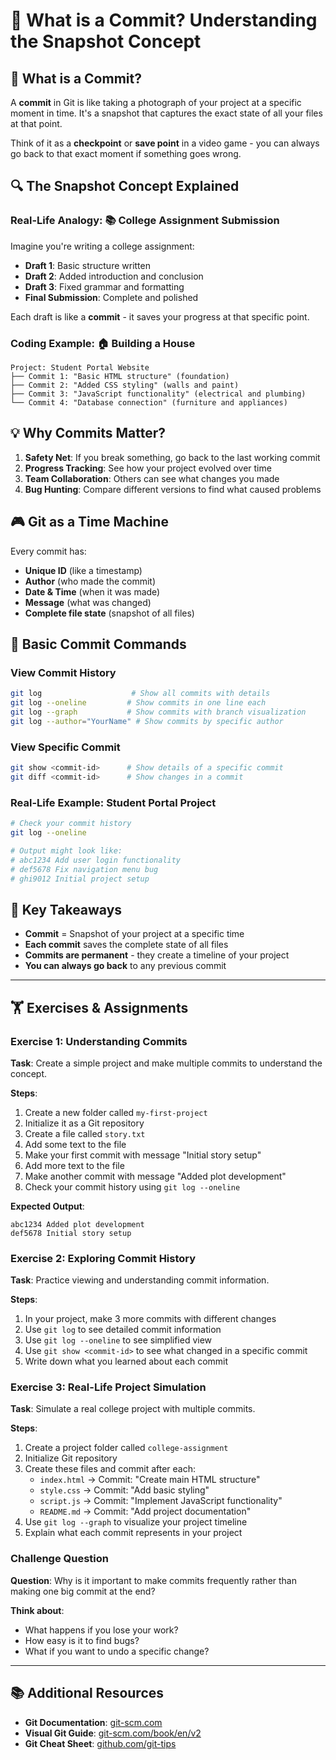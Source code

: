 # 📸 What is a Commit? Understanding the Snapshot Concept

## 🎯 What is a Commit?

A **commit** in Git is like taking a photograph of your project at a specific moment in time. It's a snapshot that captures the exact state of all your files at that point.

Think of it as a **checkpoint** or **save point** in a video game - you can always go back to that exact moment if something goes wrong.

## 🔍 The Snapshot Concept Explained

### Real-Life Analogy: 📚 College Assignment Submission

Imagine you're writing a college assignment:

- **Draft 1**: Basic structure written
- **Draft 2**: Added introduction and conclusion
- **Draft 3**: Fixed grammar and formatting
- **Final Submission**: Complete and polished

Each draft is like a **commit** - it saves your progress at that specific point.

### Coding Example: 🏠 Building a House

```
Project: Student Portal Website
├── Commit 1: "Basic HTML structure" (foundation)
├── Commit 2: "Added CSS styling" (walls and paint)
├── Commit 3: "JavaScript functionality" (electrical and plumbing)
└── Commit 4: "Database connection" (furniture and appliances)
```

## 💡 Why Commits Matter?

1. **Safety Net**: If you break something, go back to the last working commit
2. **Progress Tracking**: See how your project evolved over time
3. **Team Collaboration**: Others can see what changes you made
4. **Bug Hunting**: Compare different versions to find what caused problems

## 🎮 Git as a Time Machine

Every commit has:
- **Unique ID** (like a timestamp)
- **Author** (who made the commit)
- **Date & Time** (when it was made)
- **Message** (what was changed)
- **Complete file state** (snapshot of all files)

## 🔧 Basic Commit Commands

### View Commit History
```bash
git log                    # Show all commits with details
git log --oneline         # Show commits in one line each
git log --graph           # Show commits with branch visualization
git log --author="YourName" # Show commits by specific author
```

### View Specific Commit
```bash
git show <commit-id>      # Show details of a specific commit
git diff <commit-id>      # Show changes in a commit
```

### Real-Life Example: Student Portal Project

```bash
# Check your commit history
git log --oneline

# Output might look like:
# abc1234 Add user login functionality
# def5678 Fix navigation menu bug
# ghi9012 Initial project setup
```

## 🎯 Key Takeaways

- **Commit** = Snapshot of your project at a specific time
- **Each commit** saves the complete state of all files
- **Commits are permanent** - they create a timeline of your project
- **You can always go back** to any previous commit

---

## 🏋️ Exercises & Assignments

### Exercise 1: Understanding Commits
**Task**: Create a simple project and make multiple commits to understand the concept.

**Steps**:
1. Create a new folder called `my-first-project`
2. Initialize it as a Git repository
3. Create a file called `story.txt`
4. Add some text to the file
5. Make your first commit with message "Initial story setup"
6. Add more text to the file
7. Make another commit with message "Added plot development"
8. Check your commit history using `git log --oneline`

**Expected Output**:
```
abc1234 Added plot development
def5678 Initial story setup
```

### Exercise 2: Exploring Commit History
**Task**: Practice viewing and understanding commit information.

**Steps**:
1. In your project, make 3 more commits with different changes
2. Use `git log` to see detailed commit information
3. Use `git log --oneline` to see simplified view
4. Use `git show <commit-id>` to see what changed in a specific commit
5. Write down what you learned about each commit

### Exercise 3: Real-Life Project Simulation
**Task**: Simulate a real college project with multiple commits.

**Steps**:
1. Create a project folder called `college-assignment`
2. Initialize Git repository
3. Create these files and commit after each:
   - `index.html` → Commit: "Create main HTML structure"
   - `style.css` → Commit: "Add basic styling"
   - `script.js` → Commit: "Implement JavaScript functionality"
   - `README.md` → Commit: "Add project documentation"
4. Use `git log --graph` to visualize your project timeline
5. Explain what each commit represents in your project

### Challenge Question
**Question**: Why is it important to make commits frequently rather than making one big commit at the end?

**Think about**:
- What happens if you lose your work?
- How easy is it to find bugs?
- What if you want to undo a specific change?

---

## 📚 Additional Resources

- **Git Documentation**: [git-scm.com](https://git-scm.com/)
- **Visual Git Guide**: [git-scm.com/book/en/v2](https://git-scm.com/book/en/v2)
- **Git Cheat Sheet**: [github.com/git-tips](https://github.com/git-tips/tips)
